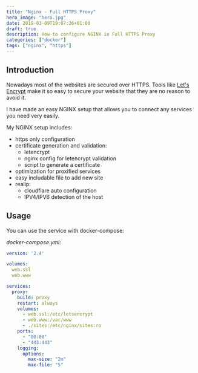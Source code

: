 ```yaml
---
title: "Nginx - Full HTTPS Proxy"
hero_image: "hero.jpg"
date: 2019-03-09T19:07:26+01:00
draft: true
description: How-to configure NGINX in Full HTTPS Proxy
categories: ["docker"]
tags: ["nginx", "https"]
---
```


## Introduction

Nowadays most of the websites are secured over HTTPS.
Tools like [Let's Encrypt](https://letsencrypt.org) make it so easy to secure your website that they are no reason to avoid it.

I have made an easy NGINX setup that allows you to connect any services you need very easily.

My NGINX setup includes:

- https only configuration
- certificate generation and validation:
  - letencrypt
  - nginx config for letencrypt validation
  - script to generate a certificate
- optimization for proxified services
- easy includable file to add new site
- realip:
  - cloudflare auto configuration
  - IPV4/IPV6 detection of the host

## Usage

You can use the service with docker-compose:


*docker-compose.yml:*
```yaml
version: '2.4'

volumes:
  web.ssl
  web.www

services:
  proxy:
    build: proxy
    restart: always
    volumes:
      - web.ssl:/etc/letsencrypt
      - web.www:/var/www
      - ./sites:/etc/nginx/sites:ro
    ports:
      - "80:80"
      - "443:443"
    logging:
      options:
        max-size: "2m"
        max-file: "5"
```